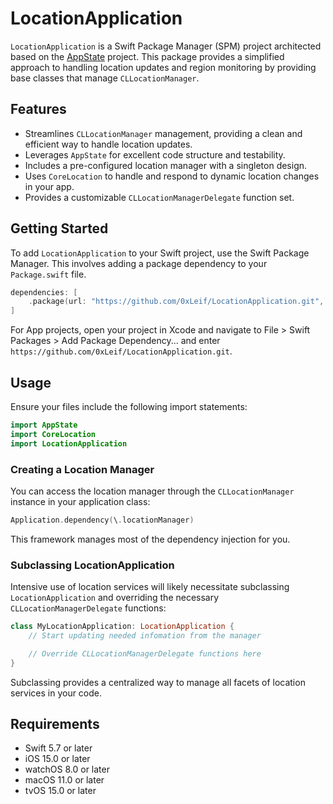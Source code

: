 # LocationApplication

`LocationApplication` is a Swift Package Manager (SPM) project architected based on the [AppState](https://github.com/0xLeif/AppState) project. This package provides a simplified approach to handling location updates and region monitoring by providing base classes that manage `CLLocationManager`.

## Features
- Streamlines `CLLocationManager` management, providing a clean and efficient way to handle location updates.
- Leverages `AppState` for excellent code structure and testability.
- Includes a pre-configured location manager with a singleton design.
- Uses `CoreLocation` to handle and respond to dynamic location changes in your app.
- Provides a customizable `CLLocationManagerDelegate` function set.

## Getting Started
To add `LocationApplication` to your Swift project, use the Swift Package Manager. This involves adding a package dependency to your `Package.swift` file.

```swift
dependencies: [
    .package(url: "https://github.com/0xLeif/LocationApplication.git", from: "0.1.0")
]
```

For App projects, open your project in Xcode and navigate to File > Swift Packages > Add Package Dependency... and enter `https://github.com/0xLeif/LocationApplication.git`.

## Usage 
Ensure your files include the following import statements:

```swift
import AppState
import CoreLocation
import LocationApplication
```

### Creating a Location Manager
You can access the location manager through the `CLLocationManager` instance in your application class:

```swift
Application.dependency(\.locationManager)
```

This framework manages most of the dependency injection for you.

### Subclassing LocationApplication
Intensive use of location services will likely necessitate subclassing `LocationApplication` and overriding the necessary `CLLocationManagerDelegate` functions:

```swift
class MyLocationApplication: LocationApplication {
    // Start updating needed infomation from the manager

    // Override CLLocationManagerDelegate functions here
}
```

Subclassing provides a centralized way to manage all facets of location services in your code.

## Requirements

- Swift 5.7 or later
- iOS 15.0 or later
- watchOS 8.0 or later
- macOS 11.0 or later
- tvOS 15.0 or later
